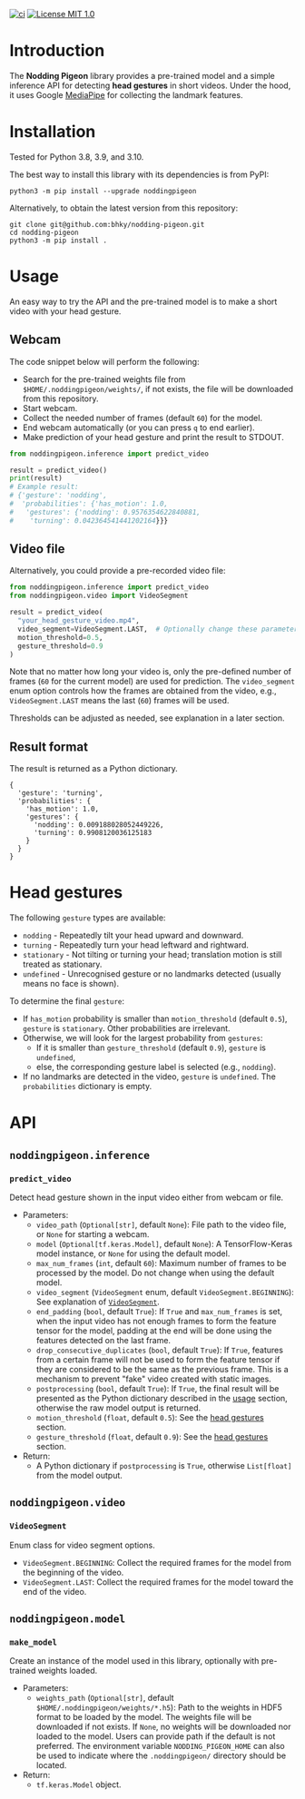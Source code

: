 [![ci](https://github.com/bhky/nodding-pigeon/actions/workflows/ci.yml/badge.svg)](https://github.com/bhky/nodding-pigeon/actions)
[![License MIT 1.0](https://img.shields.io/badge/license-MIT%201.0-blue.svg)](LICENSE)

# Introduction

The **Nodding Pigeon** library provides a pre-trained model and 
a simple inference API for detecting **head gestures** in short videos.
Under the hood, it uses Google [MediaPipe](https://google.github.io/mediapipe/)
for collecting the landmark features.

# Installation

Tested for Python 3.8, 3.9, and 3.10.

The best way to install this library with its dependencies is from PyPI:
```shell
python3 -m pip install --upgrade noddingpigeon
```
Alternatively, to obtain the latest version from this repository:
```shell
git clone git@github.com:bhky/nodding-pigeon.git
cd nodding-pigeon
python3 -m pip install .
```

# Usage

An easy way to try the API and the pre-trained model is to
make a short video with your head gesture.

## Webcam

The code snippet below will perform the following:
- Search for the pre-trained weights file from `$HOME/.noddingpigeon/weights/`,
  if not exists, the file will be downloaded from this repository.
- Start webcam.
- Collect the needed number of frames (default `60`) for the model.
- End webcam automatically (or you can press `q` to end earlier).
- Make prediction of your head gesture and print the result to STDOUT.
```python
from noddingpigeon.inference import predict_video

result = predict_video()
print(result)
# Example result:
# {'gesture': 'nodding',
#  'probabilities': {'has_motion': 1.0,
#   'gestures': {'nodding': 0.9576354622840881,
#    'turning': 0.042364541441202164}}}
```

## Video file

Alternatively, you could provide a pre-recorded video file:

```python
from noddingpigeon.inference import predict_video
from noddingpigeon.video import VideoSegment

result = predict_video(
  "your_head_gesture_video.mp4",
  video_segment=VideoSegment.LAST,  # Optionally change these parameters.
  motion_threshold=0.5,
  gesture_threshold=0.9
)
```
Note that no matter how long your video is, only the
pre-defined number of frames (`60` for the current model) are used for
prediction. The `video_segment` enum option controls how the frames 
are obtained from the video, 
e.g., `VideoSegment.LAST` means the last (`60`) frames will be used.

Thresholds can be adjusted as needed, see explanation in a later section.

## Result format

The result is returned as a Python dictionary.

```text
{
  'gesture': 'turning',
  'probabilities': {
    'has_motion': 1.0,
    'gestures': {
      'nodding': 0.009188028052449226,
      'turning': 0.9908120036125183
    }
  }
}
```

# Head gestures

The following `gesture` types are available:
- `nodding` - Repeatedly tilt your head upward and downward.
- `turning` - Repeatedly turn your head leftward and rightward.
- `stationary` - Not tilting or turning your head; translation motion is still treated as stationary.
- `undefined` - Unrecognised gesture or no landmarks detected (usually means no face is shown).

To determine the final `gesture`:
- If `has_motion` probability is smaller than `motion_threshold` (default `0.5`),
  `gesture` is `stationary`. Other probabilities are irrelevant.
- Otherwise, we will look for the largest probability from `gestures`:
  - If it is smaller than `gesture_threshold` (default `0.9`), `gesture` is `undefined`,
  - else, the corresponding gesture label is selected (e.g., `nodding`).
- If no landmarks are detected in the video, `gesture` is `undefined`. 
  The `probabilities` dictionary is empty.

# API

## `noddingpigeon.inference`

### `predict_video`
Detect head gesture shown in the input video either from webcam or file.
- Parameters:
  - `video_path` (`Optional[str]`, default `None`): 
    File path to the video file, or `None` for starting a webcam.
  - `model` (`Optional[tf.keras.Model]`, default `None`): 
    A TensorFlow-Keras model instance, or `None` for using the default model.
  - `max_num_frames` (`int`, default `60`):
    Maximum number of frames to be processed by the model.
    Do not change when using the default model.    
  - `video_segment` (`VideoSegment` enum, default `VideoSegment.BEGINNING`):
    See explanation of [`VideoSegment`](#videosegment).
  - `end_padding` (`bool`, default `True`): 
    If `True` and `max_num_frames` is set, when the input video has not enough
    frames to form the feature tensor for the model, padding at the end will be 
    done using the features detected on the last frame.
  - `drop_consecutive_duplicates` (`bool`, default `True`):
    If `True`, features from a certain frame will not be used to form the 
    feature tensor if they are considered to be the same as the previous frame.
    This is a mechanism to prevent "fake" video created with static images.
  - `postprocessing` (`bool`, default `True`):
    If `True`, the final result will be presented as the Python dictionary
    described in the [usage](#usage) section, otherwise the raw model output
    is returned.
  - `motion_threshold` (`float`, default `0.5`):
    See the [head gestures](#head-gestures) section.
  - `gesture_threshold` (`float`, default `0.9`):
    See the [head gestures](#head-gestures) section.
- Return:
  - A Python dictionary if `postprocessing` is `True`, otherwise `List[float]`
    from the model output.

## `noddingpigeon.video`

### `VideoSegment`
Enum class for video segment options.
- `VideoSegment.BEGINNING`: Collect the required frames for the model from the beginning of the video.
- `VideoSegment.LAST`: Collect the required frames for the model toward the end of the video.

## `noddingpigeon.model`

### `make_model`
Create an instance of the model used in this library, 
optionally with pre-trained weights loaded.
- Parameters:
  - `weights_path` (`Optional[str]`, default `$HOME/.noddingpigeon/weights/*.h5`): 
    Path to the weights in HDF5 format to be loaded by the model. 
    The weights file will be downloaded if not exists.
    If `None`, no weights will be downloaded nor loaded to the model.
    Users can provide path if the default is not preferred. 
    The environment variable `NODDING_PIGEON_HOME` can also be used to indicate
    where the `.noddingpigeon/` directory should be located.
- Return:
  - `tf.keras.Model` object.
